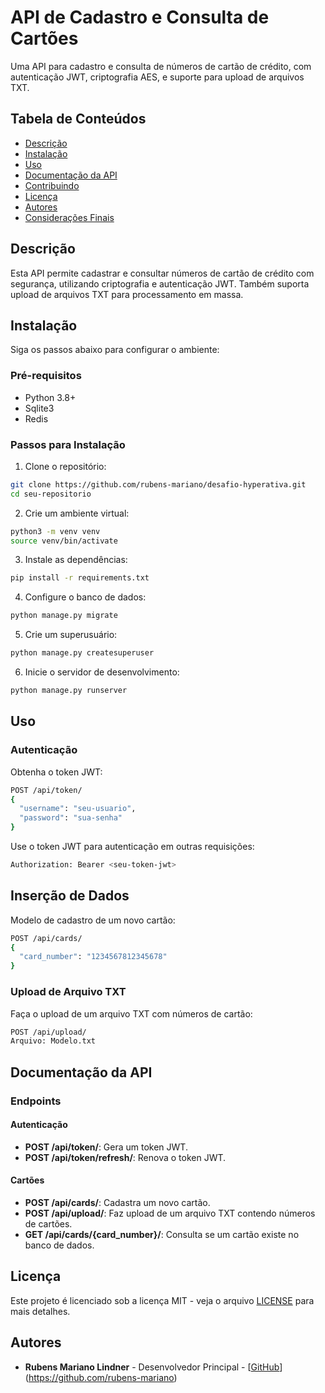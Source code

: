 # API de Cadastro e Consulta de Cartões

Uma API para cadastro e consulta de números de cartão de crédito, com autenticação JWT, criptografia AES, e suporte para upload de arquivos TXT.

## Tabela de Conteúdos
- [Descrição](#descrição)
- [Instalação](#instalação)
- [Uso](#uso)
- [Documentação da API](#documentação-da-api)
- [Contribuindo](#contribuindo)
- [Licença](#licença)
- [Autores](#autores)
- [Considerações Finais](#considerações-finais)

## Descrição
Esta API permite cadastrar e consultar números de cartão de crédito com segurança, utilizando criptografia e autenticação JWT. Também suporta upload de arquivos TXT para processamento em massa.

## Instalação
Siga os passos abaixo para configurar o ambiente:

### Pré-requisitos
- Python 3.8+
- Sqlite3
- Redis

### Passos para Instalação

1. Clone o repositório:
```bash
git clone https://github.com/rubens-mariano/desafio-hyperativa.git
cd seu-repositorio
```
2. Crie um ambiente virtual:
```bash
python3 -m venv venv
source venv/bin/activate
```
3. Instale as dependências:
```bash
pip install -r requirements.txt
```
4. Configure o banco de dados:
```bash
python manage.py migrate
```
5. Crie um superusuário:
```bash
python manage.py createsuperuser
```
6. Inicie o servidor de desenvolvimento:
```bash
python manage.py runserver
```


## Uso
### Autenticação
Obtenha o token JWT:
```bash
POST /api/token/
{
  "username": "seu-usuario",
  "password": "sua-senha"
}
```
Use o token JWT para autenticação em outras requisições:
```bash
Authorization: Bearer <seu-token-jwt>
```

## Inserção de Dados
Modelo de cadastro de um novo cartão:
```bash
POST /api/cards/
{
  "card_number": "1234567812345678"
}
```

### Upload de Arquivo TXT
Faça o upload de um arquivo TXT com números de cartão:
```bash
POST /api/upload/
Arquivo: Modelo.txt
```

## Documentação da API

### Endpoints

#### Autenticação
- **POST /api/token/**: Gera um token JWT.
- **POST /api/token/refresh/**: Renova o token JWT.

#### Cartões
- **POST /api/cards/**: Cadastra um novo cartão.
- **POST /api/upload/**: Faz upload de um arquivo TXT contendo números de cartões.
- **GET /api/cards/{card_number}/**: Consulta se um cartão existe no banco de dados.

## Licença
Este projeto é licenciado sob a licença MIT - veja o arquivo [LICENSE](LICENSE) para mais detalhes.

## Autores
- **Rubens Mariano Lindner** - Desenvolvedor Principal - [[GitHub](https://github.com/rubens-mariano)](https://github.com/rubens-mariano)




